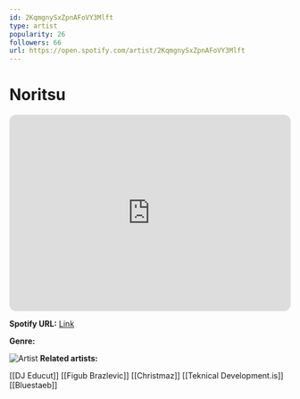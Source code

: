 ```yaml
---
id: 2KqmgnySxZpnAFoVY3Mlft
type: artist
popularity: 26
followers: 66
url: https://open.spotify.com/artist/2KqmgnySxZpnAFoVY3Mlft
---
```

# Noritsu

<iframe style="border-radius:12px" src="https://open.spotify.com/embed/artist/2KqmgnySxZpnAFoVY3Mlft" width="100%" height="352" frameBorder="0" allowfullscreen="" allow="autoplay; clipboard-write; encrypted-media; fullscreen; picture-in-picture" loading="lazy"></iframe>

**Spotify URL:** [Link](https://open.spotify.com/artist/2KqmgnySxZpnAFoVY3Mlft)

**Genre:** 

![Artist]()
**Related artists:**

[[DJ Educut]]
[[Figub Brazlevic]]
[[Christmaz]]
[[Teknical Development.is]]
[[Bluestaeb]]
